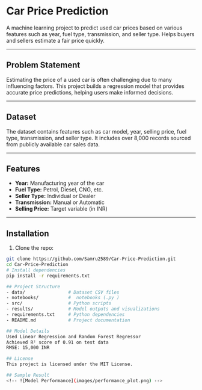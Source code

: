 # Car Price Prediction

A machine learning project to predict used car prices based on various features such as year, fuel type, transmission, and seller type. Helps buyers and sellers estimate a fair price quickly.

---

## Problem Statement

Estimating the price of a used car is often challenging due to many influencing factors. This project builds a regression model that provides accurate price predictions, helping users make informed decisions.

---

## Dataset

The dataset contains features such as car model, year, selling price, fuel type, transmission, and seller type. It includes over 8,000 records sourced from publicly available car sales data.

---

## Features

- **Year:** Manufacturing year of the car  
- **Fuel Type:** Petrol, Diesel, CNG, etc.  
- **Seller Type:** Individual or Dealer  
- **Transmission:** Manual or Automatic  
- **Selling Price:** Target variable (in INR)

---

## Installation

1. Clone the repo:

```bash
git clone https://github.com/Samru2589/Car-Price-Prediction.git
cd Car-Price-Prediction
# Install dependencies
pip install -r requirements.txt

## Project Structure
- data/                # Dataset CSV files
- notebooks/           #  notebooks (.py )
- src/                 # Python scripts
- results/             # Model outputs and visualizations
- requirements.txt     # Python dependencies
- README.md            # Project documentation

## Model Details
Used Linear Regression and Random Forest Regressor
Achieved R² score of 0.91 on test data
RMSE: 15,000 INR

## License
This project is licensed under the MIT License.

## Sample Result
<!-- ![Model Performance](images/performance_plot.png) -->

